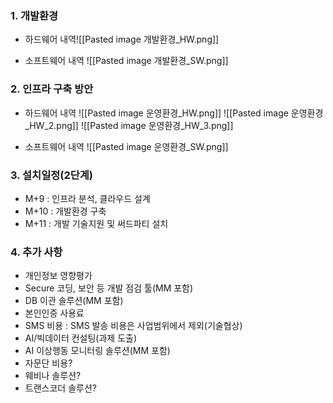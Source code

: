 ### 1. 개발환경
   + 하드웨어 내역![[Pasted image 개발환경_HW.png]]
  
  + 소프트웨어 내역 ![[Pasted image 개발환경_SW.png]]

### 2. 인프라 구축 방안
  + 하드웨어 내역
![[Pasted image 운영환경_HW.png]]
![[Pasted image 운영환경_HW_2.png]]
![[Pasted image 운영환경_HW_3.png]]

+ 소프트웨어 내역
![[Pasted image 운영환경_SW.png]]

### 3. 설치일정(2단계)
  + M+9 : 인프라 분석, 클라우드 설계
  + M+10 : 개발환경 구축
  + M+11 : 개발 기술지원 및 써드파티 설치      

### 4. 추가 사항
   + 개인정보  영향평가
   + Secure 코딩, 보안 등 개발 점검 툴(MM 포함)
   + DB 이관 솔루션(MM 포함)
   + 본인인증 사용료
   + SMS 비용 : SMS 발송 비용은 사업범위에서 제외(기술협상)
   + AI/빅데이터 컨설팅(과제 도출)
   + AI 이상행동 모니터링 솔루션(MM 포함)
   + 자문단 비용?
   + 웨비나 솔루션? 
   + 트랜스코더 솔루션?